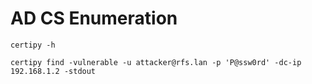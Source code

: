 # AD CS Enumeration

```
certipy -h
```

```
certipy find -vulnerable -u attacker@rfs.lan -p 'P@ssw0rd' -dc-ip 192.168.1.2 -stdout
```
